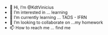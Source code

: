- 👋 Hi, I’m @KdtVinicius
- 👀 I’m interested in ... learning
- 🌱 I’m currently learning ... TADS - IFRN
- 💞️ I’m looking to collaborate on ...my homework
- 📫 How to reach me ... find me

<!---
KdtVinicius/KdtVinicius is a ✨ special ✨ repository because its `README.md` (this file) appears on your GitHub profile.
You can click the Preview link to take a look at your changes.
--->
